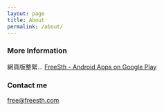 ```yaml
---
layout: page
title: About
permalink: /about/
---
```


### More Information

網頁版整緊...
[FreeSth - Android Apps on Google Play](https://play.google.com/store/apps/details?id=com.freesth)

### Contact me

[free@freesth.com](mailto:info@freesth.com)
